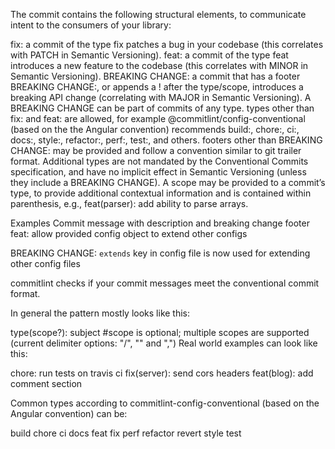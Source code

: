 The commit contains the following structural elements, to communicate intent to the consumers of your library:

fix: a commit of the type fix patches a bug in your codebase (this correlates with PATCH in Semantic Versioning).
feat: a commit of the type feat introduces a new feature to the codebase (this correlates with MINOR in Semantic Versioning).
BREAKING CHANGE: a commit that has a footer BREAKING CHANGE:, or appends a ! after the type/scope, introduces a breaking API change (correlating with MAJOR in Semantic Versioning). A BREAKING CHANGE can be part of commits of any type.
types other than fix: and feat: are allowed, for example @commitlint/config-conventional (based on the the Angular convention) recommends build:, chore:, ci:, docs:, style:, refactor:, perf:, test:, and others.
footers other than BREAKING CHANGE: <description> may be provided and follow a convention similar to git trailer format.
Additional types are not mandated by the Conventional Commits specification, and have no implicit effect in Semantic Versioning (unless they include a BREAKING CHANGE). A scope may be provided to a commit’s type, to provide additional contextual information and is contained within parenthesis, e.g., feat(parser): add ability to parse arrays.

Examples
Commit message with description and breaking change footer
feat: allow provided config object to extend other configs

BREAKING CHANGE: `extends` key in config file is now used for extending other config files

commitlint checks if your commit messages meet the conventional commit format.

In general the pattern mostly looks like this:

type(scope?): subject  #scope is optional; multiple scopes are supported (current delimiter options: "/", "\" and ",")
Real world examples can look like this:

chore: run tests on travis ci
fix(server): send cors headers
feat(blog): add comment section

Common types according to commitlint-config-conventional (based on the Angular convention) can be:

build
chore
ci
docs
feat
fix
perf
refactor
revert
style
test